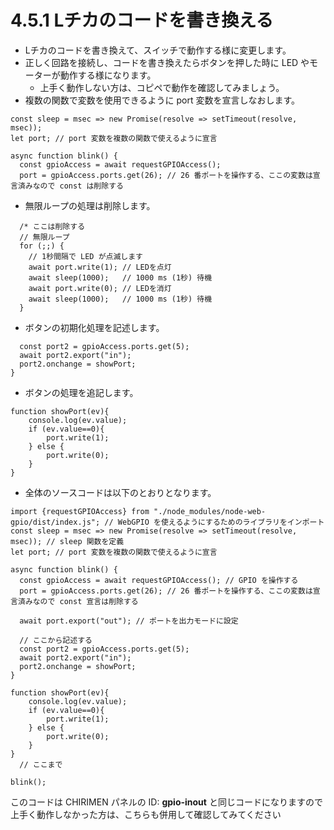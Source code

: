 # 4.5.1 Lチカのコードを書き換える
- Lチカのコードを書き換えて、スイッチで動作する様に変更します。
- 正しく回路を接続し、コードを書き換えたらボタンを押した時に LED やモーターが動作する様になります。
  - 上手く動作しない方は、コピペで動作を確認してみましょう。
- 複数の関数で変数を使用できるように port 変数を宣言しなおします。

```
const sleep = msec => new Promise(resolve => setTimeout(resolve, msec)); 
let port; // port 変数を複数の関数で使えるように宣言

async function blink() {
  const gpioAccess = await requestGPIOAccess(); 
  port = gpioAccess.ports.get(26); // 26 番ポートを操作する、ここの変数は宣言済みなので const は削除する
```

- 無限ループの処理は削除します。

```
  /* ここは削除する
  // 無限ループ
  for (;;) {
    // 1秒間隔で LED が点滅します
    await port.write(1); // LEDを点灯
    await sleep(1000);   // 1000 ms (1秒) 待機
    await port.write(0); // LEDを消灯
    await sleep(1000);   // 1000 ms (1秒) 待機
  }
```

- ボタンの初期化処理を記述します。

```
  const port2 = gpioAccess.ports.get(5);
  await port2.export("in");
  port2.onchange = showPort;
}
```

- ボタンの処理を追記します。

```
function showPort(ev){
	console.log(ev.value);
    if (ev.value==0){
        port.write(1);
    } else {
        port.write(0);
    }
}
```

- 全体のソースコードは以下のとおりとなります。

```
import {requestGPIOAccess} from "./node_modules/node-web-gpio/dist/index.js"; // WebGPIO を使えるようにするためのライブラリをインポート
const sleep = msec => new Promise(resolve => setTimeout(resolve, msec)); // sleep 関数を定義
let port; // port 変数を複数の関数で使えるように宣言

async function blink() {
  const gpioAccess = await requestGPIOAccess(); // GPIO を操作する 
  port = gpioAccess.ports.get(26); // 26 番ポートを操作する、ここの変数は宣言済みなので const 宣言は削除する

  await port.export("out"); // ポートを出力モードに設定

  // ここから記述する
  const port2 = gpioAccess.ports.get(5);
  await port2.export("in");
  port2.onchange = showPort;
}

function showPort(ev){
	console.log(ev.value);
    if (ev.value==0){
        port.write(1);
    } else {
        port.write(0);
    }
}
  // ここまで

blink();
```
このコードは CHIRIMEN パネルの ID: **gpio-inout** と同じコードになりますので上手く動作しなかった方は、こちらも併用して確認してみてください